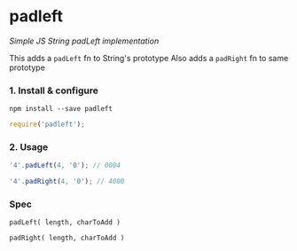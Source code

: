 # padleft
*Simple JS String padLeft implementation*

This adds a `padLeft` fn to String's prototype
Also adds a `padRight` fn to same prototype

### 1. Install & configure

`npm install --save padleft`

```js
require('padleft');
```

### 2. Usage

```js
'4'.padLeft(4, '0'); // 0004

'4'.padRight(4, '0'); // 4000
```

### Spec

`padLeft( length, charToAdd )`

`padRight( length, charToAdd )`
